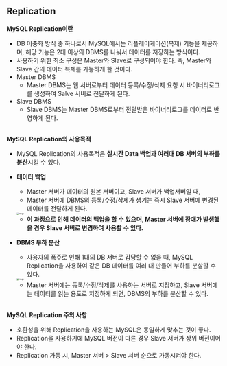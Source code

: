 ## Replication

**MySQL Replication이란**

- DB 이중화 방식 중 하나로서 MySQL에서는 리플레이케이션(복제) 기능을 제공하며, 해당 기능은 2대 이상의 DBMS를 나눠서 데이터를 저장하는 방식이다.
- 사용하기 위한 최소 구성은 Master와 Slave로 구성되어야 한다. 즉, Master와 Slave 간의 데이터 복제를 가능하게 한 것이다.
- Master DBMS
  - Master DBMS는 웹 서버로부터 데이터 등록/수정/삭제 요청 시 바이너리로그를 생성하여 Salve 서버로 전달하게 된다.
- Slave DBMS
  - Slave DBMS는 Master DBMS로부터 전달받은 바이너리로그를 데이터로 반영하게 된다.


## 
**MySQL Replication의 사용목적**

- MySQL Replication의 사용목적은 **실시간 Data 백업과 여러대 DB 서버의 부하를 분산**시킬 수 있다.

- **데이터 백업**

  - Master 서버가 데이터의 원본 서버이고, Slave 서버가 백업서버일 때,
  - Master 서버에 DBMS의 등록/수정/삭제가 생기는 즉시 Slave 서버에 변경된 데이터를 전달하게 된다.

  <img src="https://user-images.githubusercontent.com/40616436/78155906-04e1e780-7479-11ea-97a9-01dc25bc81df.png" alt="image" style="zoom:30%;" />

  - **이 과정으로 인해 데이터의 백업을 할 수 있으며, Master 서버에 장애가 발생했을 경우 Slave 서버로 변경하여 사용할 수 있다.**

- **DBMS 부하 분산**

  - 사용자의 폭주로 인해 1대의 DB 서버로 감당할 수 없을 때, MySQL Replication을 사용하여 같은 DB 데이터를 여러 대 만들어 부하를 분살할 수 있다.

  <img src="https://user-images.githubusercontent.com/40616436/78156169-5f7b4380-7479-11ea-861c-9ee2f4fb2684.png" alt="image" style="zoom:30%;" />

  - Master 서버에는 등록/수정/삭제를 사용하는 서버로 지정하고, Slave 서버에는 데이터를 읽는 용도로 지정하게 되면, DBMS의 부하를 분산할 수 있다.


## 
**MySQL Replication 주의 사항**

- 호환성을 위해 Replication을 사용하는 MySQL은 동일하게 맞추는 것이 좋다.
- Replication을 사용하기에 MySQL 버전이 다른 경우 Slave 서버가 상위 버전이어야 한다.
- Replication 가동 시, Master 서버 > Slave 서버 순으로 가동시켜야 한다.


